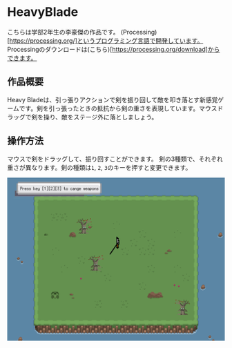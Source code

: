 # HeavyBlade
こちらは学部2年生の李豪傑の作品です。
(Processing)[https://processing.org/]というプログラミング言語で開発しています。
Processingのダウンロードは(こちら)[https://processing.org/download]からできます。

## 作品概要
Heavy Bladeは、引っ張りアクションで剣を振り回して敵を叩き落とす新感覚ゲームです。剣を引っ張ったときの抵抗から剣の重さを表現しています。マウスドラッグで剣を操り、敵をステージ外に落としましょう。

## 操作方法
マウスで剣をドラッグして、振り回すことができます。
剣の3種類で、それぞれ重さが異なります。剣の種類は`1`, `2`, `3`のキーを押すと変更できます。

![スクリーンショット](./data/screenshot.png)